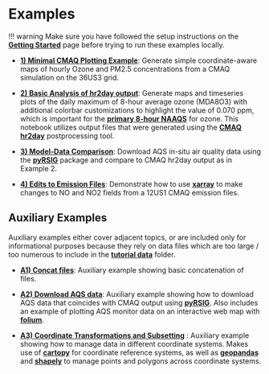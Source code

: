 Examples
========

!!! warning
    Make sure you have followed the setup instructions on the __[Getting Started](./setup.md)__ page before trying to run these examples locally.



* __[1) Minimal CMAQ Plotting Example](https://github.com/needham-michael/cmaq_visualization/blob/main/examples/01_minimal_cmaq_plotting_example.ipynb)__:  Generate simple coordinate-aware maps of hourly Ozone and PM2.5 concentrations from a CMAQ simulation on the 36US3 grid.

* __[2) Basic Analysis of hr2day output](https://github.com/needham-michael/cmaq_visualization/blob/main/examples/02_hr2day_output_analysis_example.ipynb)__: Generate maps and timeseries plots of the daily maximum of 8-hour average ozone (MDA8O3) with additional colorbar customizations to highlight the value of 0.070 ppm, which is important for the __[primary 8-hour NAAQS](https://www.epa.gov/criteria-air-pollutants/naaqs-table)__ for ozone. This notebook utilizes output files that were generated using the __[CMAQ hr2day](https://github.com/USEPA/CMAQ/tree/main/POST/hr2day)__ postprocessing tool.

* __[3) Model-Data Comparison](https://github.com/needham-michael/cmaq_visualization/blob/main/examples/03_model_monitor_comparison.ipynb)__: Download AQS in-situ air quality data using the __[pyRSIG](https://barronh.github.io/pyrsig/)__ package and compare to CMAQ hr2day output as in Example 2.

* __[4) Edits to Emission Files](https://github.com/needham-michael/cmaq_visualization/blob/main/examples/04_cmaq_emission_inputs.ipynb)__: Demonstrate how to use __[xarray](https://docs.xarray.dev/en/stable/)__ to make changes to NO and NO2 fields from a 12US1 CMAQ emission files.

Auxiliary Examples
------------------

Auxiliary examples either cover adjacent topics, or are included only for informational purposes because they rely on data files which are too large / too numerous to include in the __[tutorial data](https://github.com/needham-michael/cmaq_visualization/blob/main/examples/tutorial_data)__ folder.

* __[A1) Concat files](https://github.com/needham-michael/cmaq_visualization/blob/main/examples/A1_concat_files.ipynb)__: Auxiliary example showing basic concatenation of files.

* __[A2) Download AQS data](https://github.com/needham-michael/cmaq_visualization/blob/main/examples/A2_aqs_download_pyrsig.ipynb)__: Auxiliary example showing how to download AQS data that coincides with CMAQ output using __[pyRSIG](https://github.com/barronh/pyrsig)__. Also includes an example of plotting AQS monitor data on an interactive web map with __[folium](https://python-visualization.github.io/folium/latest/#)__.

* __[A3) Coordinate Transformations and Subsetting](https://github.com/needham-michael/cmaq_visualization/blob/main/examples/A3_coordinate_transformation_subsetting.ipynb)__ : Auxiliary example showing how to manage data in different coordinate systems. Makes use of __[cartopy](https://scitools.org.uk/cartopy/docs/latest/)__ for coordinate reference systems, as well as __[geopandas](https://geopandas.org/en/stable/)__ and __[shapely](https://shapely.readthedocs.io/en/stable/manual.html)__ to manage points and polygons across coordinate systems.